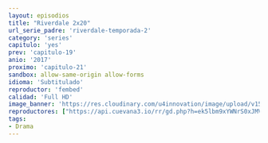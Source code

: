 ```yaml
---
layout: episodios
title: "Riverdale 2x20"
url_serie_padre: 'riverdale-temporada-2'
category: 'series'
capitulo: 'yes'
prev: 'capitulo-19'
anio: '2017'
proximo: 'capitulo-21'
sandbox: allow-same-origin allow-forms
idioma: 'Subtitulado'
reproductor: 'fembed'
calidad: 'Full HD'
image_banner: 'https://res.cloudinary.com/u4innovation/image/upload/v1565152608/maxresdefault-min_vy9nnj.jpg'
reproductores: ["https://api.cuevana3.io/rr/gd.php?h=ek5lbm9xYWNrS0xJMVp5b21KREk0dFBLbjVkaHhkRGdrOG1jbnBpUnhhS1Zsbm1kbnJqS3RwSEdrbWlmcWN1c25KU0JuWFhTa2FqWXg2MnJiTTJSMnFtU3FadVkyUT09"]
tags:
- Drama
---
```











